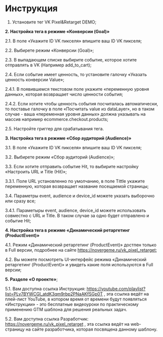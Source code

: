 # Инструкция
1. Установите тег VK Pixel&Retarget DEMO;


**2. Настройка тега в режиме «Конверсии (Goal)»**

2.1. В поле «Укажите ID VK пикселя» впишите ваш ID VK пикселя;

2.2. Выбирете режим «Конверсии (Goal)»;

2.3. В выпадающем списке выбирите событие, которое хотите отправлять в VK (Например add_to_cart);

2.4. Если событие имеет ценность, то установите галочку «Указать ценность конверсии Value»;

2.4.1. В появившемся текстовом поле укажите «переменную уровня данных», которая возвращает число ценности события;

2.4.2. Если хотите чтобы ценность события посчиталась автоматически, то поставье галочку в поле «Посчитать value из dataLayer», но в таком случае - ваша «переменная уровня данных» должна указывать на массив например ecommerce.checkout.products;

2.5. Настройте григгер для срабатывания тега.


**3. Настройка тега в режиме «Сбор аудиторий (Audience)»**

3.1. В поле «Укажите ID VK пикселя» впишите ваш ID VK пикселя;

3.2. Выбирете режим «Сбор аудиторий (Audience)»;

3.3. Если хотите отправить событие Hit, то выбирите настройку «Настроить URL и Title (Hit)»;

3.3.1. Поле URL установленно по умолчанию, в поле Tittle укажите переменную, которая возвращает название посещаемой страницы;

3.4. Параметры event, audience и device_id можете указать выборочно или сразу все;

3.4.1. Параметыры event, audience, device_id можете использовать совместно с URL и Title. В таком случае за одно будет отправлено и событие Hit;


**4. Настройка тега в режиме «Динамический ретаргетинг (ProductEvent)»**

4.1. Режим «Динамический ретаргетинг (ProductEvent)» достпен только в Full версии, подробнее на сайте https://novergeme.ru/vk_pixel_retarget;

4.2. Вы можете посмотреть UI-интерфейс режима «Динамический ретаргетинг (ProductEvent)» и увидеть какие поля используются в Full версии;


**5. Разделе «О проекте»**;

5.1. Вам доступна ссылка Инструкция: https://youtube.com/playlist?list=PLy7BYWCGI_atdK3qm9rbp2PNaAKfSGp0T , эта ссылка ведёт на плей-лист YouTube, в котором время от времени будут появляться «Инструкции» - это бесплатные видеоуроки по практическому применению GTM шаблона для решения реальных задач.

5.2. Вам доступна ссылка Разработчик: https://novergeme.ru/vk_pixel_retarget , эта ссылка ведёт на web-страницу на сайте разработчика, которая посвящена данному шаблону.
